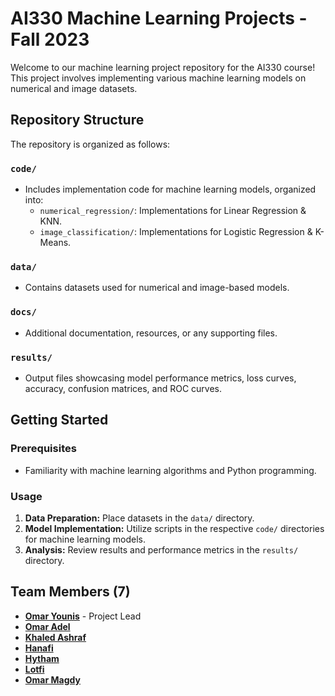 # AI330 Machine Learning Projects - Fall 2023

Welcome to our machine learning project repository for the AI330 course! This project involves implementing various machine learning models on numerical and image datasets.

## **Repository Structure**
The repository is organized as follows:
### `code/`
- Includes implementation code for machine learning models, organized into:
  - `numerical_regression/`: Implementations for Linear Regression & KNN.
  - `image_classification/`: Implementations for Logistic Regression & K-Means.

### `data/`
- Contains datasets used for numerical and image-based models.

### `docs/`
- Additional documentation, resources, or any supporting files.

### `results/`
- Output files showcasing model performance metrics, loss curves, accuracy, confusion matrices, and ROC curves.

## **Getting Started**

### **Prerequisites**

- Familiarity with machine learning algorithms and Python programming.

### **Usage**

1. **Data Preparation:** Place datasets in the `data/` directory.
2. **Model Implementation:** Utilize scripts in the respective `code/` directories for machine learning models.
3. **Analysis:** Review results and performance metrics in the `results/` directory.

## Team Members (7)
- [**Omar Younis**](https://github.com/oyounis19) - Project Lead
- [**Omar Adel**](https://github.com/omar55549)
- [**Khaled Ashraf**](https://github.com/khaaaleed-5)
- [**Hanafi**](https://github.com/mohamedhanfi)
- [**Hytham**](https://github.com/MedoHaytham)
- [**Lotfi**]()
- [**Omar Magdy**]()
